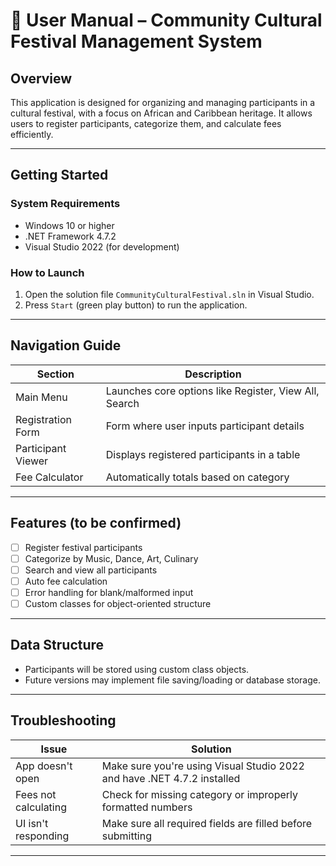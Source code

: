 ﻿# 📖 User Manual – Community Cultural Festival Management System

## Overview

This application is designed for organizing and managing participants in a cultural festival, with a focus on African and Caribbean heritage. It allows users to register participants, categorize them, and calculate fees efficiently.

---

## Getting Started

### System Requirements

- Windows 10 or higher
- .NET Framework 4.7.2
- Visual Studio 2022 (for development)

### How to Launch

1. Open the solution file `CommunityCulturalFestival.sln` in Visual Studio.
2. Press `Start` (green play button) to run the application.

---

## Navigation Guide

| Section                | Description                            |
|------------------------|----------------------------------------|
| Main Menu              | Launches core options like Register, View All, Search |
| Registration Form      | Form where user inputs participant details |
| Participant Viewer     | Displays registered participants in a table |
| Fee Calculator         | Automatically totals based on category |

---

## Features (to be confirmed)

- [ ] Register festival participants
- [ ] Categorize by Music, Dance, Art, Culinary
- [ ] Search and view all participants
- [ ] Auto fee calculation
- [ ] Error handling for blank/malformed input
- [ ] Custom classes for object-oriented structure

---

## Data Structure

- Participants will be stored using custom class objects.
- Future versions may implement file saving/loading or database storage.

---

## Troubleshooting

| Issue | Solution |
|-------|----------|
| App doesn't open | Make sure you're using Visual Studio 2022 and have .NET 4.7.2 installed |
| Fees not calculating | Check for missing category or improperly formatted numbers |
| UI isn't responding | Make sure all required fields are filled before submitting |

---

